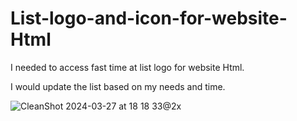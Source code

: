 # List-logo-and-icon-for-website-Html
I needed to access fast time at list logo for website Html.

I would update the list based on my needs and time.


![CleanShot 2024-03-27 at 18 18 33@2x](https://github.com/SchtroumpfDev/List-logo-and-icon-for-website-Html/assets/45524200/f6b76eb1-a55e-43ca-bf5e-faee81b192f5)





